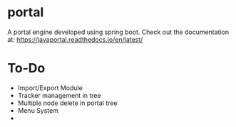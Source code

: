 # portal

A portal engine developed using spring boot. Check out the documentation at: https://javaportal.readthedocs.io/en/latest/

To-Do
=====

 * Import/Export Module
 * Tracker management in tree
 * Multiple node delete in portal tree
 * Menu System
 * 
